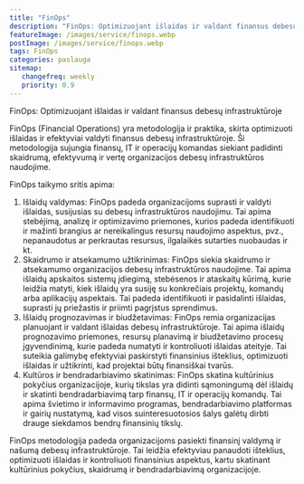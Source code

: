 ```yaml
---
title: "FinOps"
description: "FinOps: Optimizuojant išlaidas ir valdant finansus debesų infrastruktūroje"
featureImage: /images/service/finops.webp
postImage: /images/service/finops.webp
tags: FinOps
categories: paslauga
sitemap:
   changefreq: weekly
   priority: 0.9
---
```


FinOps: Optimizuojant išlaidas ir valdant finansus debesų infrastruktūroje

FinOps (Financial Operations) yra metodologija ir praktika, skirta optimizuoti išlaidas ir efektyviai valdyti finansus
debesų infrastruktūroje. Ši metodologija sujungia finansų, IT ir operacijų komandas siekiant padidinti skaidrumą,
efektyvumą ir vertę organizacijos debesų infrastruktūros naudojime.

FinOps taikymo sritis apima:

1. Išlaidų valdymas: FinOps padeda organizacijoms suprasti ir valdyti išlaidas, susijusias su debesų infrastruktūros
   naudojimu. Tai apima stebėjimą, analizę ir optimizavimo priemones, kurios padeda identifikuoti ir mažinti brangius ar
   nereikalingus resursų naudojimo aspektus, pvz., nepanaudotus ar perkrautas resursus, ilgalaikės sutarties nuobaudas
   ir kt.
2. Skaidrumo ir atsekamumo užtikrinimas: FinOps siekia skaidrumo ir atsekamumo organizacijos debesų infrastruktūros
   naudojime. Tai apima išlaidų apskaitos sistemų įdiegimą, stebėsenos ir ataskaitų kūrimą, kurie leidžia matyti, kiek
   išlaidų yra susiję su konkrečiais projektų, komandų arba aplikacijų aspektais. Tai padeda identifikuoti ir
   pasidalinti išlaidas, suprasti jų priežastis ir priimti pagrįstus sprendimus.
3. Išlaidų prognozavimas ir biudžetavimas: FinOps remia organizacijas planuojant ir valdant išlaidas debesų
   infrastruktūroje. Tai apima išlaidų prognozavimo priemones, resursų planavimą ir biudžetavimo procesų įgyvendinimą,
   kurie padeda numatyti ir kontroliuoti išlaidas ateityje. Tai suteikia galimybę efektyviai paskirstyti finansinius
   išteklius, optimizuoti išlaidas ir užtikrinti, kad projektai būtų finansiškai tvarūs.
4. Kultūros ir bendradarbiavimo skatinimas: FinOps skatina kultūrinius pokyčius organizacijoje, kurių tikslas yra
   didinti sąmoningumą dėl išlaidų ir skatinti bendradarbiavimą tarp finansų, IT ir operacijų komandų. Tai apima
   švietimo ir informavimo programas, bendradarbiavimo platformas ir gairių nustatymą, kad visos suinteresuotosios šalys
   galėtų dirbti drauge siekdamos bendrų finansinių tikslų.

FinOps metodologija padeda organizacijoms pasiekti finansinį valdymą ir našumą debesų infrastruktūroje. Tai leidžia
efektyviau panaudoti išteklius, optimizuoti išlaidas ir kontroliuoti finansinius aspektus, kartu skatinant kultūrinius
pokyčius, skaidrumą ir bendradarbiavimą organizacijoje.